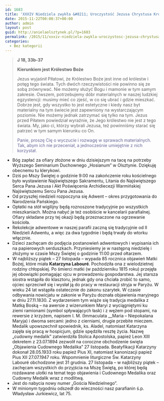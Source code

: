 ```yaml
---
id: 1683
title: 'XXXIV Niedziela zwykła &#8211; Uroczystość Jezusa Chrystusa Króla Wszechświata'
date: 2015-11-22T00:00:37+00:00
author: admin
layout: post
guid: http://anielaolsztynek.pl/?p=1683
permalink: /2015/11/xxxiv-niedziela-zwykla-uroczystosc-jezusa-chrystusa-krola-wszechswiata-4/
categories:
  - Bez kategorii
---
```

> **J 18, 33b-37**
> 
> **Kierunkiem jest Królestwo Boże**
> 
> Jezus wyjaśnił Piłatowi, że Królestwo Boże jest inne od królestw i potęg tego świata. Tych dwóch rzeczywistości nie powinno się ze sobą zrównywać. Nie możemy służyć Bogu i mamonie w tym samym zakresie. Owszem, potrzebujemy dóbr materialnych w naszej ludzkiej egzystencji: musimy mieć co zjeść, w co się ubrać i gdzie mieszkać. Dobrze jest, gdy wszystko to jest estetyczne i kiedy nasz byt materialny na tym świecie jest zapewniony na wystarczającym poziomie. Nie możemy jednak zatrzymać się tylko na tym. Jezus przed Piłatem powiedział wyraźnie, że Jego królestwo nie jest z tego świata. My, jako ci, którzy wybrali Jezusa, też powinniśmy starać się patrzeć w tym samym kierunku co On.
> 
> <span style="color: #666699;">Panie, proszę Cię o wyczucie i rozwagę w sprawach materialnych. Tak, abym ich nie przeceniał, a jednocześnie umiejętnie z nich korzystał.</span>

  * Bóg zapłać za ofiary złożone w dniu dzisiejszym na tacę na potrzeby Wyższego Seminarium Duchownego &#8222;Hosianum&#8221; w Olsztynie. Dziękuję obecnemu tu klerykowi.
  * Dziś po Mszy Świętej o godzinie 9:00 na zakończenie roku kościelnego było wystawienie Najświętszego Sakramentu, Litania do Najświętszego Serca Pana Jezusa i Akt Poświęcenia Archidiecezji Warmińskiej Najświętszemu Sercu Pana Jezusa.
  * Od przyszłej niedzieli rozpoczyna się Adwent &#8211; okres przygotowania do Narodzenia Pańskiego.
  * Opłatki na stół wigilijny będą roznoszone tradycyjnie po wszystkich mieszkaniach. Można nabyć je też osobiście w kancelarii parafialnej. Ofiary składane przy tej okazji będą przeznaczone na ogrzewanie kościoła.
  * Rekolekcje adwentowe w naszej parafii zaczną się tradycyjnie od II Niedzieli Adwentu, a więc za dwa tygodnie i będą trwały do wtorku włącznie.
  * Dzieci zachęcam do podjęcia postanowień adwentowych i wypisania ich na papierowych serduszkach. Przyniesiemy je w następną niedzielę i złożymy w czasie Mszy Świętej o godzinie 11:00 przed ołtarzem.
  * W najbliższy piątek &#8211; 27 listopada &#8211; wypada 85 rocznica objawień Matki Bożej, które miała **Katarzyna Labouré**. Pochodziła ona z wielodzietnej rodziny chłopskiej. Po śmierci matki (w październiku 1815 roku) przejęła jej obowiązki pomagając ojcu w prowadzeniu gospodarstwa. Jej starsza siostra wstąpiła do klasztoru, jednak gdy ona chciała zrobić to samo, ojciec sprzeciwił się i wysłał ją do pracy w restauracji stryja w Paryżu. W wieku 24 lat wstąpiła ostatecznie do zakonu szarytek. W czasie odbywania nowicjatu w zakonie w Paryżu doznała objawienia maryjnego w dniu 27.11.1830. Z wydarzeniem tym wiąże się tradycja medalika z Matką Boską – na awersie z wizerunkiem Maryi z wyciągniętymi ku ziemi ramionami (symbol spływających łask) i z wężem pod stopami, na rewersie z krzyżem, napisem I. M. (Immaculata __Maria – Niepokalana Maryja) i dwoma sercami: jedno z cierniami, drugie przebite mieczem. Medalik upowszechnił spowiednik, ks. Aladel, natomiast Katarzyna zajęła się pracą w hospicjum, gdzie spędziła resztę życia. Nazwę &#8222;cudowny medalik&#8221; zatwierdziła Stolica Apostolska, papież Leon XIII dekretem z 23.07.1894 zezwolił na coroczne obchodzenie święta &#8222;Objawienia Cudownego Medalika&#8221; 27 listopada. Beatyfikacji Katarzyny dokonał 28.05.1933 roku papież Pius XI, natomiast kanonizacji papież Pius XII 27.07.1947 roku. Wspomnienie liturgiczne Św. Katarzyny Labouré obchodzone jest 31 grudnia. 27 listopada &#8211; w najbliższy piątek &#8211; zachęcam wszystkich do przyjścia na Mszę Świętą, po której będą rozdawane ulotki na temat tego objawienia i Cudownego Medalika oraz Cudowny Medalik wraz z modlitwą.
  * Jest do nabycia nowy numer &#8222;Gościa Niedzielnego&#8221;.
  * W minionym tygodniu odszedł do wieczności nasz parafianin ś.p. Władysław Jurkiewicz, lat 75.